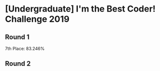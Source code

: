 # [Undergraduate] I'm the Best Coder! Challenge 2019
## Round 1
7th Place: 83.246%  
  
## Round 2

